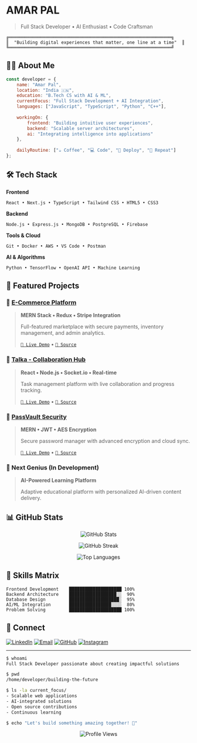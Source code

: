 # AMAR PAL
> Full Stack Developer • AI Enthusiast • Code Craftsman

```ascii
╔══════════════════════════════════════════════════════════════╗
║  "Building digital experiences that matter, one line at a time"  ║
╚══════════════════════════════════════════════════════════════╝
```

## 👨‍💻 About Me

```javascript
const developer = {
    name: "Amar Pal",
    location: "India 🇮🇳",
    education: "B.Tech CS with AI & ML",
    currentFocus: "Full Stack Development + AI Integration",
    languages: ["JavaScript", "TypeScript", "Python", "C++"],
    
    workingOn: {
        frontend: "Building intuitive user experiences",
        backend: "Scalable server architectures", 
        ai: "Integrating intelligence into applications"
    },
    
    dailyRoutine: ["☕ Coffee", "💻 Code", "🚀 Deploy", "🔄 Repeat"]
};
```

## 🛠️ Tech Stack

**Frontend**
```
React • Next.js • TypeScript • Tailwind CSS • HTML5 • CSS3
```

**Backend** 
```
Node.js • Express.js • MongoDB • PostgreSQL • Firebase
```

**Tools & Cloud**
```
Git • Docker • AWS • VS Code • Postman
```

**AI & Algorithms**
```
Python • TensorFlow • OpenAI API • Machine Learning
```

## 🎯 Featured Projects

### 🛒 [E-Commerce Platform](https://ecommerce-1-sur7.onrender.com/auth/login)
> **MERN Stack • Redux • Stripe Integration**
> 
> Full-featured marketplace with secure payments, inventory management, and admin analytics.
> 
> [`🔗 Live Demo`](https://ecommerce-1-sur7.onrender.com/auth/login) • [`📝 Source`](https://github.com/ITSAMARHERE/ECommerce-)

### 💬 [Talka - Collaboration Hub](https://talka.onrender.com/login)
> **React • Node.js • Socket.io • Real-time**
> 
> Task management platform with live collaboration and progress tracking.
> 
> [`🔗 Live Demo`](https://talka.onrender.com/login) • [`📝 Source`](https://github.com/ITSAMARHERE/Talka)

### 🔐 [PassVault Security](https://password-manager-1-3ne8.onrender.com/)
> **MERN • JWT • AES Encryption**
> 
> Secure password manager with advanced encryption and cloud sync.
> 
> [`🔗 Live Demo`](https://password-manager-1-3ne8.onrender.com/) • [`📝 Source`](https://github.com/ITSAMARHERE/Password_Manager)

### 🤖 Next Genius (In Development)
> **AI-Powered Learning Platform**
> 
> Adaptive educational platform with personalized AI-driven content delivery.

## 📊 GitHub Stats

<div align="center">
  
![GitHub Stats](https://github-readme-stats.vercel.app/api?username=ITSAMARHERE&show_icons=true&theme=dark&hide_border=true&bg_color=0d1117&title_color=58a6ff&text_color=c9d1d9&icon_color=58a6ff)

![GitHub Streak](https://github-readme-streak-stats.herokuapp.com/?user=ITSAMARHERE&theme=dark&hide_border=true&background=0d1117&stroke=58a6ff&ring=58a6ff&fire=58a6ff&currStreakLabel=58a6ff&dates=58a6ff)

![Top Languages](https://github-readme-stats.vercel.app/api/top-langs/?username=ITSAMARHERE&layout=compact&theme=dark&hide_border=true&bg_color=0d1117&title_color=58a6ff&text_color=c9d1d9)

</div>

## 🌟 Skills Matrix

```
Frontend Development    ████████████████████ 100%
Backend Architecture    ██████████████████░░  90%
Database Design         ███████████████████░  95%
AI/ML Integration       ████████████████░░░░  80%
Problem Solving         ████████████████████ 100%
```

## 🔗 Connect

[![LinkedIn](https://img.shields.io/badge/-LinkedIn-0077B5?style=flat-square&logo=linkedin&logoColor=white)](https://www.linkedin.com/in/amar-pal-a945ba250/)
[![Email](https://img.shields.io/badge/-Email-D14836?style=flat-square&logo=gmail&logoColor=white)](mailto:tmsl.aiml.amarpal@gmail.com)
[![GitHub](https://img.shields.io/badge/-GitHub-181717?style=flat-square&logo=github&logoColor=white)](https://github.com/ITSAMARHERE)
[![Instagram](https://img.shields.io/badge/-Instagram-E4405F?style=flat-square&logo=instagram&logoColor=white)](https://www.instagram.com/its.amarhere/?hl=en)

---

```bash
$ whoami
Full Stack Developer passionate about creating impactful solutions

$ pwd  
/home/developer/building-the-future

$ ls -la current_focus/
- Scalable web applications
- AI-integrated solutions  
- Open source contributions
- Continuous learning

$ echo "Let's build something amazing together! 🚀"
```

<div align="center">

![Profile Views](https://komarev.com/ghpvc/?username=ITSAMARHERE&color=58a6ff&style=flat-square&label=Profile+Views)

</div>
